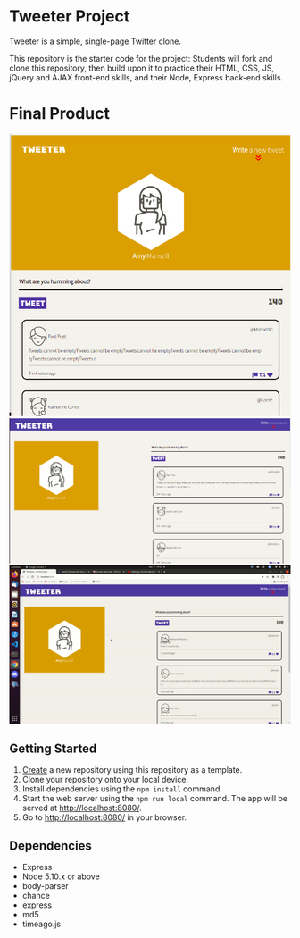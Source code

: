 # Tweeter Project

Tweeter is a simple, single-page Twitter clone.

This repository is the starter code for the project: Students will fork and clone this repository, then build upon it to practice their HTML, CSS, JS, jQuery and AJAX front-end skills, and their Node, Express back-end skills.

# Final Product

!["Screenshot of Tablets design"](https://github.com/ZakiyaA/tweeter/blob/master/docs/Tablet-view.png)
!["Screenshot of Desktop Design "](https://github.com/ZakiyaA/tweeter/blob/master/docs/screen-view.png)
!["Gif of the tweeter page"](https://github.com/ZakiyaA/tweeter/blob/master/docs/Tweeter.gif)


## Getting Started

1. [Create](https://docs.github.com/en/repositories/creating-and-managing-repositories/creating-a-repository-from-a-template) a new repository using this repository as a template.
2. Clone your repository onto your local device.
3. Install dependencies using the `npm install` command.
3. Start the web server using the `npm run local` command. The app will be served at <http://localhost:8080/>.
4. Go to <http://localhost:8080/> in your browser.

## Dependencies

- Express
- Node 5.10.x or above
- body-parser
- chance
- express
- md5
- timeago.js
